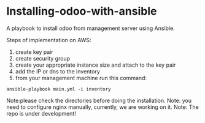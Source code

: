 # Installing-odoo-with-ansible
A playbook to install odoo from management server using Ansible.

Steps of implementation on AWS:
1) create key pair
2) create security group
3) create your appropriate instance size and attach to the key pair
4) add the IP or dns to the inventory
5) from your management machine run this command:
```
ansible-playbook main.yml -i inventory
```
Note:please check the directories before doing the installation.
Note: you need to configure nginx manually, currently, we are working on it.
Note: The repo is under development!
